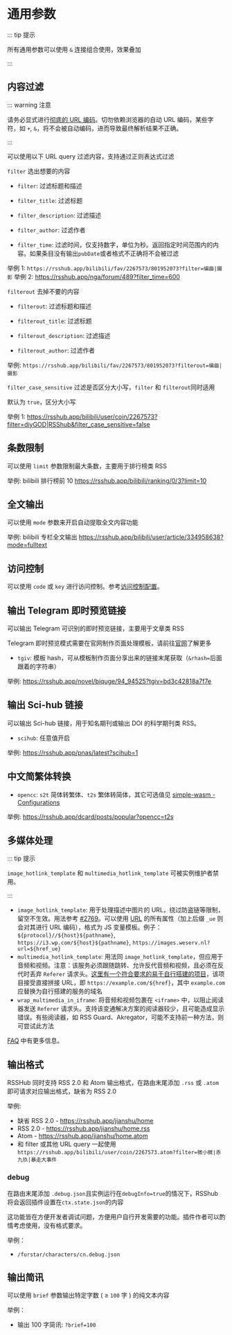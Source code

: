 # 通用参数

::: tip 提示

所有通用参数可以使用 `&` 连接组合使用，效果叠加

:::

## 内容过滤

::: warning 注意

请务必显式进行[彻底的 URL 编码](https://gchq.github.io/CyberChef/#recipe=URL_Encode\(true\))。切勿依赖浏览器的自动 URL 编码，某些字符，如 `+`, `&`，将不会被自动编码，进而导致最终解析结果不正确。

:::

可以使用以下 URL query 过滤内容，支持通过正则表达式过滤

`filter` 选出想要的内容

-   `filter`: 过滤标题和描述

-   `filter_title`: 过滤标题

-   `filter_description`: 过滤描述

-   `filter_author`: 过滤作者

-   `filter_time`: 过滤时间，仅支持数字，单位为秒。返回指定时间范围内的内容。如果条目没有输出`pubDate`或者格式不正确将不会被过滤

举例 1: `https://rsshub.app/bilibili/fav/2267573/801952073?filter=编曲|摄影`
举例 2: <https://rsshub.app/nga/forum/489?filter_time=600>

`filterout` 去掉不要的内容

-   `filterout`: 过滤标题和描述

-   `filterout_title`: 过滤标题

-   `filterout_description`: 过滤描述

-   `filterout_author`: 过滤作者

举例: `https://rsshub.app/bilibili/fav/2267573/801952073?filterout=编曲|摄影`

`filter_case_sensitive` 过滤是否区分大小写，`filter` 和 `filterout`同时适用

默认为 `true`，区分大小写

举例 1: <https://rsshub.app/bilibili/user/coin/2267573?filter=diyGOD|RSShub&filter_case_sensitive=false>

## 条数限制

可以使用 `limit` 参数限制最大条数，主要用于排行榜类 RSS

举例: bilibili 排行榜前 10 <https://rsshub.app/bilibili/ranking/0/3?limit=10>

## 全文输出

可以使用 `mode` 参数来开启自动提取全文内容功能

举例: bilibili 专栏全文输出 <https://rsshub.app/bilibili/user/article/334958638?mode=fulltext>

## 访问控制

可以使用 `code` 或 `key` 进行访问控制。参考[访问控制配置](install/#pei-zhi-fang-wen-kong-zhi-pei-zhi-fang-wen-mi-yue-ma)。

## 输出 Telegram 即时预览链接

可以输出 Telegram 可识别的即时预览链接，主要用于文章类 RSS

Telegram 即时预览模式需要在官网制作页面处理模板，请前往[官网](https://instantview.telegram.org/)了解更多

-   `tgiv`: 模板 hash，可从模板制作页面分享出来的链接末尾获取（`&rhash=`后面跟着的字符串）

举例: <https://rsshub.app/novel/biquge/94_94525?tgiv=bd3c42818a7f7e>

## 输出 Sci-hub 链接

可以输出 Sci-hub 链接，用于知名期刊或输出 DOI 的科学期刊类 RSS。

-   `scihub`: 任意值开启

举例: <https://rsshub.app/pnas/latest?scihub=1>

## 中文简繁体转换

-   `opencc`: `s2t` 简体转繁体、`t2s` 繁体转简体，其它可选值见 [simple-wasm - Configurations](https://github.com/fengkx/simplecc-wasm#%E9%85%8D%E7%BD%AE-configurations)

举例: <https://rsshub.app/dcard/posts/popular?opencc=t2s>

## 多媒体处理

::: tip 提示

`image_hotlink_template` 和 `multimedia_hotlink_template` 可被实例维护者禁用。

:::

-   `image_hotlink_template`: 用于处理描述中图片的 URL，绕过防盗链等限制，留空不生效。用法参考 [#2769](https://github.com/DIYgod/RSSHub/issues/2769)。可以使用 [URL](https://developer.mozilla.org/en-US/docs/Web/API/URL#Properties) 的所有属性（加上后缀 `_ue` 则会对其进行 URL 编码），格式为 JS 变量模板。例子：`${protocol}//${host}${pathname}`, `https://i3.wp.com/${host}${pathname}`, `https://images.weserv.nl?url=${href_ue}`
-   `multimedia_hotlink_template`: 用法同 `image_hotlink_template`，但应用于音频和视频。注意：该服务必须跟随跳转、允许反代音频和视频，且必须在反代时丢弃 `Referer` 请求头。[这里有一个符合要求的易于自行搭建的项目](https://github.com/Rongronggg9/rsstt-img-relay/blob/main/README_zh-CN.md)，该项目接受直接拼接 URL，即 `https://example.com/${href}`，其中 `example.com` 应替换为自行搭建的服务的域名
-   `wrap_multimedia_in_iframe`: 将音频和视频包裹在 `<iframe>` 中，以阻止阅读器发送 `Referer` 请求头。支持该变通解决方案的阅读器较少，且可能造成显示错误。有些阅读器，如 RSS Guard、Akregator，可能不支持前一种方法，则可尝试此方法

[FAQ](/faq.html) 中有更多信息。

## 输出格式

RSSHub 同时支持 RSS 2.0 和 Atom 输出格式，在路由末尾添加 `.rss` 或 `.atom` 即可请求对应输出格式，缺省为 RSS 2.0

举例:

-   缺省 RSS 2.0 - <https://rsshub.app/jianshu/home>
-   RSS 2.0 - <https://rsshub.app/jianshu/home.rss>
-   Atom - <https://rsshub.app/jianshu/home.atom>
-   和 filter 或其他 URL query 一起使用 `https://rsshub.app/bilibili/user/coin/2267573.atom?filter=微小微|赤九玖|暴走大事件`

### debug

在路由末尾添加 `.debug.json`且实例运行在`debugInfo=true`的情况下，RSShub 将会返回插件设置在`ctx.state.json`的内容

这功能皆在方便开发者调试问题，方便用户自行开发需要的功能。插件作者可以酌情考虑使用，没有格式要求。

举例：

-   `/furstar/characters/cn.debug.json`

## 输出简讯

可以使用 `brief` 参数输出特定字数 ( ≥ `100` 字 ) 的纯文本内容

举例：

-   输出 100 字简讯: `?brief=100`
